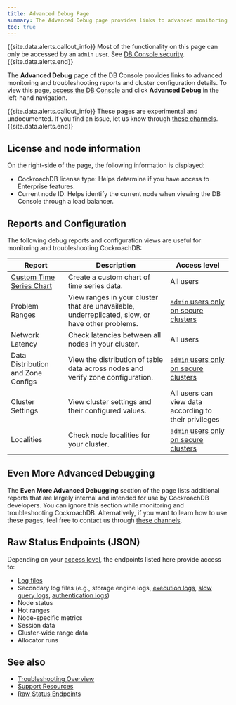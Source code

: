 ```yaml
---
title: Advanced Debug Page
summary: The Advanced Debug page provides links to advanced monitoring and troubleshooting reports and cluster configuration details.
toc: true
---
```


{{site.data.alerts.callout_info}}
Most of the functionality on this page can only be accessed by an `admin` user. See [DB Console security](ui-overview.html#db-console-security).
{{site.data.alerts.end}}

The **Advanced Debug** page of the DB Console provides links to advanced monitoring and troubleshooting reports and cluster configuration details. To view this page, [access the DB Console](ui-overview.html#access-the-db-console) and click **Advanced Debug** in the left-hand navigation.

{{site.data.alerts.callout_info}}
These pages are experimental and undocumented. If you find an issue, let us know through [these channels](https://www.cockroachlabs.com/community/).
 {{site.data.alerts.end}}

## License and node information

On the right-side of the page, the following information is displayed:

- CockroachDB license type: Helps determine if you have access to Enterprise features.
- Current node ID: Helps identify the current node when viewing the DB Console through a load balancer.

## Reports and Configuration

The following debug reports and configuration views are useful for monitoring and troubleshooting CockroachDB:

Report | Description | Access level
--------|-----|--------
[Custom Time Series Chart](ui-custom-chart-debug-page.html) | Create a custom chart of time series data. | All users
Problem Ranges | View ranges in your cluster that are unavailable, underreplicated, slow, or have other problems. | [`admin` users only on secure clusters](ui-overview.html#access-the-db-console)
Network Latency | Check latencies between all nodes in your cluster. | All users
Data Distribution and Zone Configs | View the distribution of table data across nodes and verify zone configuration. | [`admin` users only on secure clusters](ui-overview.html#access-the-db-console)
Cluster Settings | View cluster settings and their configured values. | All users can view data according to their privileges
Localities | Check node localities for your cluster. | [`admin` users only on secure clusters](ui-overview.html#access-the-db-console)

## Even More Advanced Debugging

The **Even More Advanced Debugging** section of the page lists additional reports that are largely internal and intended for use by CockroachDB developers. You can ignore this section while monitoring and troubleshooting CockroachDB. Alternatively, if you want to learn how to use these pages, feel free to contact us through [these channels](https://www.cockroachlabs.com/community/).

## Raw Status Endpoints (JSON)

Depending on your [access level](ui-overview.html#access-the-db-console), the endpoints listed here provide access to:

- [Log files](debug-and-error-logs.html#write-to-file)
- Secondary log files (e.g., storage engine logs, [execution logs](query-behavior-troubleshooting.html#cluster-wide-execution-logs), [slow query logs](query-behavior-troubleshooting.html#using-the-slow-query-log), [authentication logs](query-behavior-troubleshooting.html#authentication-logs))
- Node status
- Hot ranges
- Node-specific metrics
- Session data
- Cluster-wide range data
- Allocator runs

## See also

- [Troubleshooting Overview](troubleshooting-overview.html)
- [Support Resources](support-resources.html)
- [Raw Status Endpoints](monitoring-and-alerting.html#raw-status-endpoints)
